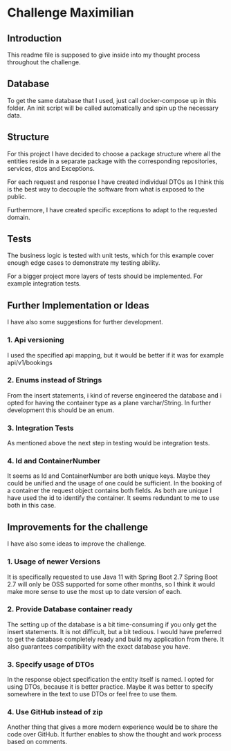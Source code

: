 # Challenge Maximilian

## Introduction
This readme file is supposed to give inside into my thought process throughout the challenge.

## Database
To get the same database that I used, just call docker-compose up in this folder. 
An init script will be called automatically and spin up the necessary data.

## Structure
For this project I have decided to choose a package structure where all the entities reside in a separate package with the corresponding repositories, services, dtos and Exceptions.

For each request and response I have created individual DTOs as I think this is the best way to decouple the software from what is exposed to the public.

Furthermore, I have created specific exceptions to adapt to the requested domain.

## Tests
The business logic is tested with unit tests, which for this example cover enough edge cases to demonstrate my testing ability.

For a bigger project more layers of tests should be implemented. For example integration tests.


## Further Implementation or Ideas
I have also some suggestions for further development.
### 1. Api versioning 
I used the specified api mapping, but it would be better if it was for example api/v1/bookings

### 2. Enums instead of Strings
From the insert statements, i kind of reverse engineered the database and i opted for having the container type as a plane varchar/String. In further development this should be an enum.

### 3. Integration Tests
As mentioned above the next step in testing would be integration tests.

### 4. Id and ContainerNumber
It seems as Id and ContainerNumber are both unique keys. Maybe they could be unified and the usage of one could be sufficient.
In the booking of a container the request object contains both fields. As both are unique I have used the id to identify the container. 
It seems redundant to me to use both in this case. 

## Improvements for the challenge
I have also some ideas to improve the challenge.

### 1. Usage of newer Versions
It is specifically requested to use Java 11 with Spring Boot 2.7
Spring Boot 2.7 will only be OSS supported for some other months, so I think it would make more sense to use the most up to date version of each.

### 2. Provide Database container ready
The setting up of the database is a bit time-consuming if you only get the insert statements. 
It is not difficult, but a bit tedious. I would have preferred to get the database completely ready and build my application from there. 
It also guarantees compatibility with the exact database you have.

### 3. Specify usage of DTOs
In the response object specification the entity itself is named. I opted for using DTOs, because it is better practice. 
Maybe it was better to specify somewhere in the text to use DTOs or feel free to use them. 

### 4. Use GitHub instead of zip
Another thing that gives a more modern experience would be to share the code over GitHub. 
It further enables to show the thought and work process based on comments.
